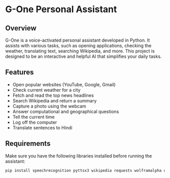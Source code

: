 # G-One Personal Assistant

## Overview

G-One is a voice-activated personal assistant developed in Python. It assists with various tasks, such as opening applications, checking the weather, translating text, searching Wikipedia, and more. This project is designed to be an interactive and helpful AI that simplifies your daily tasks.

## Features

- Open popular websites (YouTube, Google, Gmail)
- Check current weather for a city
- Fetch and read the top news headlines
- Search Wikipedia and return a summary
- Capture a photo using the webcam
- Answer computational and geographical questions
- Tell the current time
- Log off the computer
- Translate sentences to Hindi

## Requirements

Make sure you have the following libraries installed before running the assistant:

```bash
pip install speechrecognition pyttsx3 wikipedia requests wolframalpha opencv-python googletrans==4.0.0-rc1
